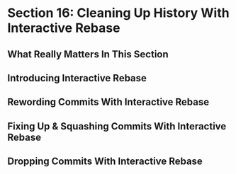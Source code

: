 # Section 16: Cleaning Up History With Interactive Rebase

## What Really Matters In This Section

## Introducing Interactive Rebase

## Rewording Commits With Interactive Rebase

## Fixing Up & Squashing Commits With Interactive Rebase

## Dropping Commits With Interactive Rebase
